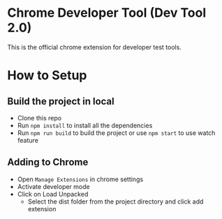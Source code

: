 # Chrome Developer Tool (Dev Tool 2.0)

This is the official chrome extension for developer test tools.

# How to Setup

## Build the project in local
 - Clone this repo
 - Run `npm install` to install all the dependencies
 - Run `npm run build` to build the project or use `npm start` to use watch feature

## Adding to Chrome
 - Open `Manage Extensions` in chrome settings
 - Activate developer mode
 - Click on Load Unpacked
   - Select the dist folder from the project directory and click add extension


